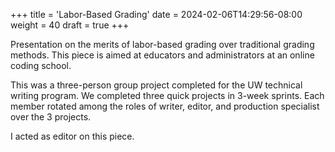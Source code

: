 +++
title = 'Labor-Based Grading'
date = 2024-02-06T14:29:56-08:00
weight = 40
draft = true
+++

Presentation on the merits of labor-based grading over traditional grading methods. This piece is aimed at educators and administrators at an online coding school.

This was a three-person group project completed for the UW technical writing program. We completed three quick projects in 3-week sprints. Each member rotated among the roles of writer, editor, and production specialist over the 3 projects. 

I acted as editor on this piece.

